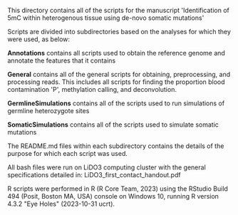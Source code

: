 This directory contains all of the scripts for the manuscript 'Identification of 5mC within heterogenous tissue using de-novo somatic mutations'


Scripts are divided into subdirectories based on the analyses for which they were used, as below:

**Annotations** contains all scripts used to obtain the reference genome and annotate the features that it contains

**General** contains all of the general scripts for obtaining, preprocessing, and processing reads. This includes all scripts for finding the proportion blood contamination 'P', methylation calling, and deconvolution.

**GermlineSimulations** contains all of the scripts used to run simulations of germline heterozygote sites

**SomaticSimulations** contains all of the scripts used to simulate somatic mutations

The README.md files within each subdirectory contains the details of the purpose for which each script was used.

All bash files were run on LiDO3 computing cluster with the general specifications detailed in: LiDO3_first_contact_handout.pdf

R scripts were performed in R (R Core Team, 2023) using the RStudio Build 494 (Posit, Boston MA, USA) console on Windows 10, running R version 4.3.2 "Eye Holes" (2023-10-31 ucrt).
